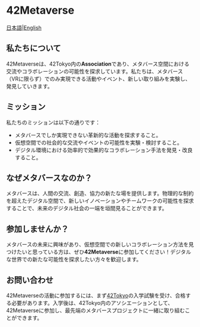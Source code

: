 # 42Metaverse
[日本語](profile/README.md)|[English](profile/README-en.md)

## 私たちについて
42Metaverseは、42Tokyo内の**Association**であり、メタバース空間における交流やコラボレーションの可能性を探求しています。私たちは、メタバース（VRに限らず）でのみ実現できる活動やイベント、新しい取り組みを実験し、発見していきます。

## ミッション
私たちのミッションは以下の通りです：
- メタバースでしか実現できない革新的な活動を探求すること。
- 仮想空間での社会的な交流やイベントの可能性を実験・検討すること。
- デジタル環境における効率的で効果的なコラボレーション手法を発見・改良すること。

## なぜメタバースなのか？
メタバースは、人間の交流、創造、協力の新たな場を提供します。物理的な制約を超えたデジタル空間で、新しいイノベーションやチームワークの可能性を探求することで、未来のデジタル社会の一端を垣間見ることができます。

## 参加しませんか？
メタバースの未来に興味があり、仮想空間での新しいコラボレーション方法を見つけたいと思っている方は、ぜひ**42Metaverse**に参加してください！デジタルな世界での新たな可能性を探求したい方々を歓迎します。

## お問い合わせ
42Metaverseの活動に参加するには、まず[42Tokyo](https://42tokyo.jp/)の入学試験を受け、合格する必要があります。入学後は、42Tokyo内のアソシエーションとして、42Metaverseに参加し、最先端のメタバースプロジェクトに一緒に取り組むことができます。
